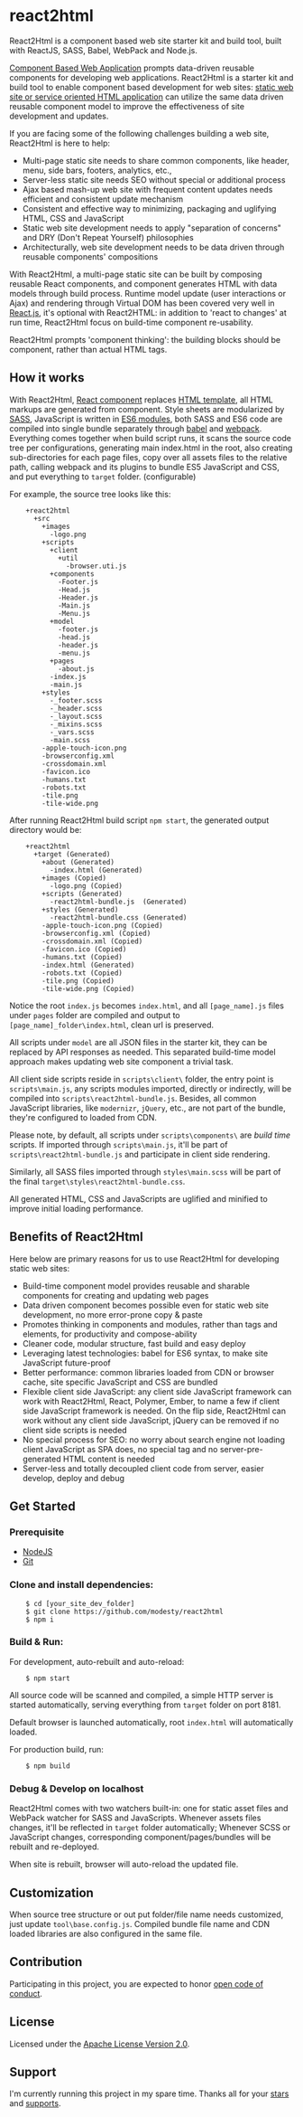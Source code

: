 # react2html

React2Html is a component based web site starter kit and build tool, built with ReactJS, SASS, Babel, WebPack and Node.js.

[Component Based Web Application](http://www.codeproject.com/Articles/1045800/Component-Based-Web-Application) prompts data-driven reusable components for developing web applications. React2Html is a starter kit and build tool to enable component based development for web sites: [static web site or service oriented HTML application](http://www.codeproject.com/Articles/118683/SOHA-Service-Oriented-HTML-Application-Concepts-an) can utilize the same data driven reusable component model to improve the effectiveness of site development and updates.   

If you are facing some of the following challenges building a web site, React2Html is here to help:

* Multi-page static site needs to share common components, like header, menu, side bars, footers, analytics, etc.,
* Server-less static site needs SEO without special or additional process
* Ajax based mash-up web site with frequent content updates needs efficient and consistent update mechanism
* Consistent and effective way to minimizing, packaging and uglifying HTML, CSS and JavaScript
* Static web site development needs to apply "separation of concerns" and DRY (Don't Repeat Yourself) philosophies
* Architecturally, web site development needs to be data driven through reusable components' compositions

With React2Html, a multi-page static site can be built by composing reusable React components, and component generates HTML with data models through build process. Runtime model update (user interactions or Ajax) and rendering through Virtual DOM has been covered very well in [React.js](https://facebook.github.io/react/), it's optional with React2HTML: in addition to 'react to changes' at run time, React2Html focus on build-time component re-usability.    

React2Html prompts 'component thinking': the building blocks should be component, rather than actual HTML tags.

## How it works

With React2Html, [React component](https://facebook.github.io/react/docs/component-api.html) replaces [HTML template](https://developer.mozilla.org/en-US/docs/Web/HTML/Element/template), all HTML markups are generated from component. Style sheets are modularized by [SASS](http://sass-lang.com/), JavaScript is written in [ES6 modules](https://developer.mozilla.org/en-US/docs/Web/JavaScript/Reference/Statements/import), both SASS and ES6 code are compiled into single bundle separately through [babel](https://babeljs.io/) and [webpack](https://webpack.github.io/). Everything comes together when build script runs, it scans the source code tree per configurations, generating main index.html in the root, also creating sub-directories for each page files, copy over all assets files to the relative path, calling webpack and its plugins to bundle ES5 JavaScript and CSS, and put everything to `target` folder. (configurable)

For example, the source tree looks like this:


        +react2html
          +src
            +images
              -logo.png
            +scripts
              +client
                +util
                  -browser.uti.js
              +components
                -Footer.js
                -Head.js
                -Header.js
                -Main.js
                -Menu.js
              +model
                -footer.js
                -head.js
                -header.js
                -menu.js
              +pages
                -about.js
              -index.js
              -main.js
            +styles
              -_footer.scss
              -_header.scss
              -_layout.scss
              -_mixins.scss
              -_vars.scss
              -main.scss
            -apple-touch-icon.png
            -browserconfig.xml
            -crossdomain.xml
            -favicon.ico
            -humans.txt
            -robots.txt
            -tile.png
            -tile-wide.png				

After running React2Html build script `npm start`, the generated output directory would be:

        +react2html
          +target (Generated)
            +about (Generated) 
              -index.html (Generated)
            +images (Copied)
              -logo.png (Copied)
            +scripts (Generated) 
              -react2html-bundle.js  (Generated)
            +styles (Generated)
              -react2html-bundle.css (Generated)
            -apple-touch-icon.png (Copied)
            -browserconfig.xml (Copied)
            -crossdomain.xml (Copied)
            -favicon.ico (Copied)
            -humans.txt (Copied)
            -index.html (Generated)
            -robots.txt (Copied)
            -tile.png (Copied)
            -tile-wide.png (Copied)

Notice the root `index.js` becomes `index.html`, and all `[page_name].js` files under `pages` folder are compiled and output to `[page_name]_folder\index.html`, clean url is preserved.

All scripts under `model` are all JSON files in the starter kit, they can be replaced by API responses as needed. This separated build-time model approach makes updating web site component a trivial task.

All client side scripts reside in `scripts\client\` folder, the entry point is `scripts\main.js`, any scripts modules imported, directly or indirectly, will be compiled into `scripts\react2html-bundle.js`. Besides, all common JavaScript libraries, like `modernizr`, `jQuery`, etc., are not part of the bundle, they're configured to loaded from CDN.
 
Please note, by default, all scripts under `scripts\components\` are *build time* scripts. If imported through `scripts\main.js`, it'll be part of `scripts\react2html-bundle.js` and participate in client side rendering.

Similarly, all SASS files imported through `styles\main.scss` will be part of the final `target\styles\react2html-bundle.css`. 
 
All generated HTML, CSS and JavaScripts are uglified and minified to improve initial loading performance.  


## Benefits of React2Html

Here below are primary reasons for us to use React2Html for developing static web sites:

* Build-time component model provides reusable and sharable components for creating and updating web pages
* Data driven component becomes possible even for static web site development, no more error-prone copy & paste
* Promotes thinking in components and modules, rather than tags and elements, for productivity and compose-ability 
* Cleaner code, modular structure, fast build and easy deploy
* Leveraging latest technologies: babel for ES6 syntax, to make site JavaScript future-proof
* Better performance: common libraries loaded from CDN or browser cache, site specific JavaScript and CSS are bundled
* Flexible client side JavaScript: any client side JavaScript framework can work with React2Html, React, Polymer, Ember, to name a few if client side JavaScript framework is needed. On the flip side, React2Html can work without any client side JavaScript, jQuery can be removed if no client side scripts is needed
* No special process for SEO: no worry about search engine not loading client JavaScript as SPA does, no special tag and no server-pre-generated HTML content is needed
* Server-less and totally decoupled client code from server, easier develop, deploy and debug 

## Get Started

### Prerequisite

* [NodeJS](https://nodejs.org/en/) 
* [Git](https://git-scm.com/downloads)

### Clone and install dependencies:
    
        $ cd [your_site_dev_folder]
        $ git clone https://github.com/modesty/react2html
        $ npm i		
	
### Build & Run:

For development, auto-rebuilt and auto-reload:
 		
		$ npm start
	
All source code will be scanned and compiled, a simple HTTP server is started automatically, serving everything from `target` folder on port 8181.

Default browser is launched automatically, root `index.html` will automatically loaded.

For production build, run:

		$ npm build
		
### Debug & Develop on localhost

React2Html comes with two watchers built-in: one for static asset files and WebPack watcher for SASS and JavaScripts. Whenever assets files changes, it'll be reflected in `target` folder automatically; Whenever SCSS or JavaScript changes, corresponding component/pages/bundles will be rebuilt and re-deployed.

When site is rebuilt, browser will auto-reload the updated file. 

## Customization

When source tree structure or out put folder/file name needs customized, just update `tool\base.config.js`. Compiled bundle file name and CDN loaded libraries are also configured in the same file.

## Contribution

Participating in this project, you are expected to honor [open code of conduct](http://todogroup.org/opencodeofconduct/#Open+Code+of+Conduct/abuse@todogroup.org).

## License

Licensed under the [Apache License Version 2.0](https://github.com/modesty/react2html/LICENSE).

## Support

I'm currently running this project in my spare time. Thanks all for your [stars](https://github.com/modesty/react2html/stargazers) and [supports](https://www.paypal.com/cgi-bin/webscr?cmd=_donations&business=modestyZ%40gmail%2ecom&lc=GB&item_name=modesty%20zhang&item_number=git%40github%2ecom%3amodesty%2fpdf2json%2egit&currency_code=USD&bn=PP%2dDonationsBF%3abtn_donate_SM%2egif%3aNonHosted).
